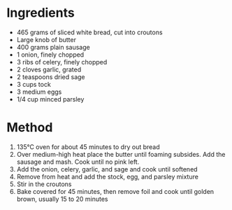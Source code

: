 # Ingredients

- 465 grams of sliced white bread, cut into croutons
- Large knob of butter
- 400 grams plain sausage
- 1 onion, finely chopped
- 3 ribs of celery, finely chopped
- 2 cloves garlic, grated
- 2 teaspoons dried sage
- 3 cups tock
- 3 medium eggs
- 1/4 cup minced parsley

# Method

1. 135°C oven for about 45 minutes to dry out bread
2. Over medium-high heat place the butter until foaming subsides. Add the sausage and mash. Cook until no pink left.
3. Add the onion, celery, garlic, and sage and cook until softened
4. Remove from heat and add the stock, egg, and parsley mixture
5. Stir in the croutons
6. Bake covered for 45 minutes, then remove foil and cook until golden brown, usually 15 to 20 minutes
